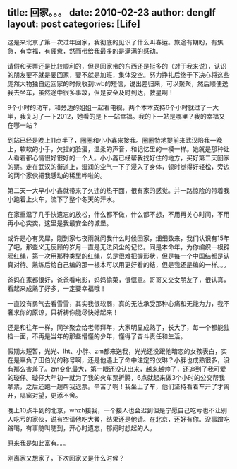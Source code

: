 title: 回家。。。
date: 2010-02-23
author: denglf
layout: post
categories: [Life]
---
这是来北京了第一次过年回家，我彻底的见识了什么叫春运。旅途有期盼，有焦急，有幸福，有疲惫，然而带给我最多的是满满的感动。
<!--more-->
请假和买票还是比较顺利的，但是回家带的东西还是挺多的（对于我来说），认识的朋友要不就是要回家，要不就是加班，集体没空。努力挣扎后终于下决心将这些庞然大物独自运回家的时候收到twb的短信，说出差归来，可以聚聚，然后顺便送我去坐车，虽然途中很多事故，但是安全及时到达，救星啊！

9个小时的动车，和旁边的姐姐一起看电视，两个本本支持6个小时就过了一大半，我复习了一下2012，她看的是下一站幸福。我的下一站是哪里？我的幸福又在哪一站？

到站已经是晚上11点半了，圈圈和小小鑫来接我。圈圈特地提前来武汉陪我一晚上，软软的小手，欠捏的脸蛋，温柔的声音，和记忆里的一模一样。她就是那种让人看着都心情很好很好的一个人。小小鑫已经帮我找好住的地方，买好第二天回家的票。走在武汉的街道上，湿润的空气一下子浸入了身体，顿时觉得好轻松，旁边的两个家伙把我感动的稀里哗啦的。

第二天一大早小小鑫就带来了久违的热干面，很有家的感觉。并一路惊险的带着我小跑着上火车，流下了整个冬天的汗水。

在家重温了几乎快遗忘的放松，什么都不做，什么都不想，不用再关心时间，不用再小心奕奕，这里是我最安全的城堡。

或许是心有灵犀，刚到家七夜雨就问我什么时候回家，细细数来，我们认识有15年了吧，那些义无反顾的岁月一直是无法风尘的记忆。同是本命年，为你编织一根辟邪红绳，第一次用那种类型的红绳，总是很难把握形状，但是每一个中国结都是认真对待。熟练后给自己编的那一根本可以用更好看的结，但是我还是编的一样。。。

爸妈在家都很好，爸爸看电影，妈妈偷菜，很惬意。哥哥又交女朋友了，很认真，看起来成熟了好多，一定要幸福哦！

一直没有勇气去看雪雪，其实我很软弱，真的无法承受那种心痛和无能为力，我不奢求你的原谅，只祈祷你能尽快好起来！

还是和往年一样，同学聚会给老师拜年，大家明显成熟了，长大了，每一个都能独挡一面，不再是当年的那些懵懂的少年，懂得了奋斗责任和生活。

假期太短暂，光光、lht、小胖、zm都来送我，光光还没跟他暗恋的女孩表白，实在是辜负了田伯光的称号啊，还是他遇上了命中注定的仪琳？小胖也成熟很多，没有那么害羞了。zm变化最大，第一眼还没认出来，越来越帅了，还追到了我可爱的璇仔。璇仔大年初一就为了我的火车票折腾，6点就起来做3个小时的公交帮我拿票，之后还跑一趟帮我退票。辛苦了啊！我坐上了车，他们坚持看着车开了才离开，隔窗对望，更添不舍。

晚上10点半到的北京，whzh接我，一个接人也会迟到但是宁愿自己吃亏也不让别人吃亏的家伙，说有空请他吃大餐，结果还是他请。在北京，还好有你。没事蹭吃蹭喝，有事随叫随到，开心时遗忘，郁闷时想起的人。

原来我是如此富有。。。

刚离家又想家了，下次回家又是什么时候？
